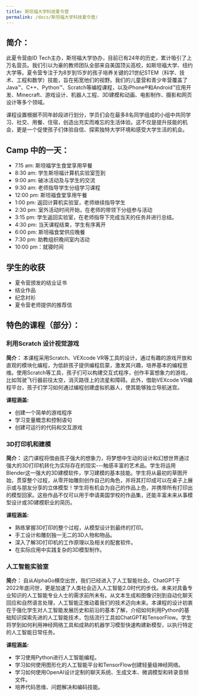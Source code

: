 ```yaml
---
title: 斯坦福大学科技夏令营
permalink: /docs/斯坦福大学科技夏令营/
---
```


## 简介： 
此夏令营由ID Tech主办，斯坦福大学协办，目前已有24年的历史，累计吸引了上万名营员。我们引以为豪的教师团队全部来自美国顶尖高校，如斯坦福大学、纽约大学等。夏令营专注于为8岁到15岁的孩子培养关键的21世纪STEM（科学、技术、工程和数学）技能，旨在拓宽他们的视野。我们的儿童营和青少年营覆盖了Java™、C++、Python™、Scratch等编程课程，以及iPhone®和Android™应用开发、Minecraft、游戏设计、机器人工程、3D建模和动画、电影制作、摄影和网页设计等多个领域。

课程设置根据不同年龄段进行划分，学员们会在最多8名同学组成的小组中共同学习、社交、用餐、住宿，创造出充实而难忘的生活体验。这不仅是提升技能的机会，更是一个促使孩子们体验自信、探索独特大学环境和感受大学生活的机会。

## Camp 中的一天：
* 7.15 am: 斯坦福学生食堂享用早餐
* 8:30 am: 学生斯坦福计算机实验室签到
* 9:00 am: 破冰活动及与学生的交流
* 9:30 am: 老师指导学生分组学习课程 
* 12:00 pm: 斯坦福食堂享用午餐
* 1:00 pm: 返回计算机实验室，老师继续指导学生
* 2:30 pm: 室外活动时间开始，在老师的带领下分组参与活动
* 3:15 pm: 学生返回实验室，在老师指导下完成当天的任务并进行总结。 
* 4:30 pm: 当天课程结束，学生有序离开
* 6:00 pm: 斯坦福食堂供应晚餐
* 7:30 pm: 助教组织晚间室内活动
* 10:00 pm：就寝时间

## 学生的收获
* 夏令营颁发的结业证书
* 结业作品
* 纪念衬衫
* 夏令营老师提供的推荐信
  
## 特色的课程（部分）：
### 利用Scratch 设计视觉游戏
**简介：** 本课程采用Scratch、VEXcode VR等工具的设计，通过有趣的游戏开放和直观的模块化编程，为低龄孩子提供编程启蒙，激发其兴趣，培养基本的编程思维。使用Scratch等工具，孩子们可以构建交互式程序，创作丰富想象力的游戏，比如驾驶飞行器前往太空，消灭路径上的流星和障碍。此外，借助VEXcode VR编程平台，孩子们学习如何通过编程创建虚拟机器人，使其能够独立导航迷宫。

**课程涵盖:** 
* 创建一个简单的游戏程序
* 学习变量概念和控制语句
* 创建可运行的代码和交互游戏

### 3D打印机和建模
**简介：** 这门课程将借由孩子强大的想象力，将梦想中生动的设计和幻想世界通过强大的3D打印机转化为实际存在的现实---触感丰富的艺术品。学生将运用Blender这一强大的3D建模软件，学习建模的基本技能。学生将从最初的草图开始，贯穿整个过程，从零开始雕刻创作自己的角色，并将其打印成可以在桌子上展示或与朋友分享的立体模型！学生将有机会为自己的作品上色，并携带所有打印出的模型回家。这些作品不仅可以用于申请美国学校的作品集，还能丰富未来从事模型设计或3D建模职业的简历。

**课程涵盖:** 
* 熟练掌握3D打印的整个过程，从模型设计到最终的打印。 
* 手工设计和雕刻独一无二的3D人物和物品。 
* 深入了解3D打印机的工作原理以及相关的配套软件。 
* 在实际应用中实践复杂的3D模型制作。

### 人工智能实验室
**简介：** 自从AlphaGo横空出世，我们已经进入了人工智能社会。ChatGPT于2022年底问世，更是加速了人类社会迈入人工智能2.0时代的步伐。未来对具备专业知识的人工智能专业人士的需求前所未有。从文本生成和图像识别到自动化聊天回应和自然语言处理，人工智能正推动着我们的技术迈向未来。本课程的设计初衷在于强化学生对人工智能发展历史和前沿的基本了解，介绍如何利用Python的基础知识探索先进的人工智能技术，包括流行工具如ChatGPT和TensorFlow。学生将学到如何利用神经网络工具和成熟的机器学习模型快速构建新模型，以执行特定的人工智能日常任务。

**课程涵盖:**
* 学习使用Python进行人工智能编程。
* 学习如何使用图形化的人工智能平台和TensorFlow创建轻量级神经网络。 
* 学习如何使用OpenAI设计定制的聊天系统、生成文本、微调模型和转录音频文件。
* 培养代码思维、问题解决和编码技能。

